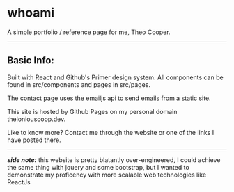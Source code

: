 # whoami
A simple portfolio / reference page for me, Theo Cooper.

----------------------

## Basic Info:
Built with React and Github's Primer design system.
All components can be found in src/components and pages in src/pages.

The contact page uses the emailjs api to send emails from a static site.

This site is hosted by Github Pages on my personal domain theloniouscoop.dev.

Like to know more? Contact me through the website or one of the links I have posted there.

----------------------

***side note:*** this website is pretty blatantly over-engineered, I could achieve the same thing with jquery and some bootstrap, but I wanted to demonstrate my proficency with more scalable web technologies like ReactJs
